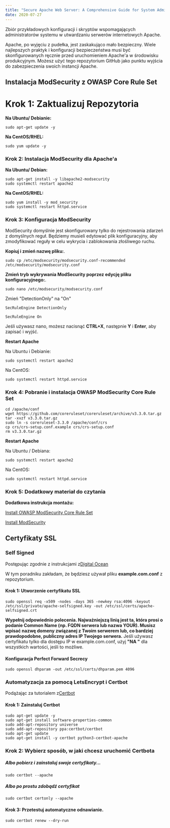 ```yaml
---
title: "Secure Apache Web Server: A Comprehensive Guide for System Administrators"
date: 2020-07-27
---
```

 Zbiór przykładowych konfiguracji i skryptów wspomagających administratorów systemu w utwardzaniu serwerów internetowych Apache.

Apache, po wyjęciu z pudełka, jest zaskakująco mało bezpieczny. Wiele najlepszych praktyk i konfiguracji bezpieczeństwa musi być skonfigurowanych ręcznie przed uruchomieniem Apache'a w środowisku produkcyjnym. Możesz użyć tego repozytorium GitHub jako punktu wyjścia do zabezpieczenia swoich instancji Apache.


## Instalacja ModSecurity z OWASP Core Rule Set

# Krok 1: Zaktualizuj Repozytoria
**Na Ubuntu/ Debianie:**
```
sudo apt-get update -y
```
**Na CentOS/RHEL:**
``` 
sudo yum update -y
```

### Krok 2: Instalacja ModSecurity dla Apache'a
**Na Ubuntu/ Debian:**
```
sudo apt-get install -y libapache2-modsecurity
sudo systemctl restart apache2
```
**Na CentOS/RHEL:**
``` 
sudo yum install -y mod_security
sudo systemctl restart httpd.service
```

### Krok 3: Konfiguracja ModSecurity

ModSecurity domyślnie jest skonfigurowany tylko do rejestrowania zdarzeń z domyślnych reguł. Będziemy musieli edytować plik konfiguracyjny, aby zmodyfikować reguły w celu wykrycia i zablokowania złośliwego ruchu.

**Kopiuj i zmień nazwę pliku:**.
```
sudo cp /etc/modsecurity/modsecurity.conf-recommended /etc/modsecurity/modsecurity.conf
```
**Zmień tryb wykrywania ModSecurity poprzez edycję pliku konfiguracyjnego:**.
```
sudo nano /etc/modsecurity/modsecurity.conf
```
Zmień "DetectionOnly" na "On"
```
SecRuleEngine DetectionOnly
```
```
SecRuleEngine On
```
Jeśli używasz nano, możesz nacisnąć **CTRL+X**, następnie **Y** i **Enter**, aby zapisać i wyjść.

**Restart Apache**

Na Ubuntu i Debianie:
```
sudo systemctl restart apache2
```

Na CentOS:
```
sudo systemctl restart httpd.service
```
### Krok 4: Pobranie i instalacja OWASP ModSecurity Core Rule Set

```
cd /apache/conf
wget https://github.com/coreruleset/coreruleset/archive/v3.3.0.tar.gz
tar -xvzf v3.3.0.tar.gz
sudo ln -s coreruleset-3.3.0 /apache/conf/crs
cp crs/crs-setup.conf.example crs/crs-setup.conf
rm v3.3.0.tar.gz
```
**Restart Apache**

Na Ubuntu / Debiana:
```
sudo systemctl restart apache2
```

Na CentOS:
```
sudo systemctl restart httpd.service
```
### Krok 5: Dodatkowy materiał do czytania

**Dodatkowa instrukcja montażu:**

[Install OWASP ModSecurity Core Rule Set](https://owasp.org/www-project-modsecurity-core-rule-set/)


[Install ModSecurity](https://phoenixnap.com/kb/setup-configure-modsecurity-on-apache)


## Certyfikaty SSL

### Self Signed

Postępując zgodnie z instrukcjami z[Digital Ocean](https://www.digitalocean.com/community/tutorials/how-to-create-a-self-signed-ssl-certificate-for-apache-in-ubuntu-16-04)

W tym poradniku zakładam, że będziesz używał pliku **example.com.conf** z repozytorium.

#### Krok 1: Utworzenie certyfikatu SSL
```
sudo openssl req -x509 -nodes -days 365 -newkey rsa:4096 -keyout /etc/ssl/private/apache-selfsigned.key -out /etc/ssl/certs/apache-selfsigned.crt
```

**Wypełnij odpowiednio polecenia. Najważniejszą linią jest ta, która prosi o podanie Common Name (np. FQDN serwera lub nazwa YOUR). Musisz wpisać nazwę domeny związanej z Twoim serwerem lub, co bardziej prawdopodobne, publiczny adres IP Twojego serwera.**
Jeśli używasz certyfikatu tylko dla dostępu IP w example.com.conf, użyj **"NA "** dla wszystkich wartości, jeśli to możliwe.

#### Konfiguracja Perfect Forward Secrecy
```
sudo openssl dhparam -out /etc/ssl/certs/dhparam.pem 4096
```



### Automatyzacja za pomocą LetsEncrypt i Certbot

Podążając za tutorialem z[Certbot](https://certbot.eff.org/lets-encrypt/ubuntubionic-apache.html)

#### Krok 1: Zainstaluj Certbot

```
sudo apt-get update -y
sudo apt-get install software-properties-common
sudo add-apt-repository universe
sudo add-apt-repository ppa:certbot/certbot
sudo apt-get update
sudo apt-get install -y certbot python3-certbot-apache
```
### Krok 2: Wybierz sposób, w jaki chcesz uruchomić Certbota

##### Albo pobierz i zainstaluj swoje certyfikaty...
```
sudo certbot --apache
```

##### Albo po prostu zdobądź certyfikat

```
sudo certbot certonly --apache
```

#### Krok 3: Przetestuj automatyczne odnawianie.

```
sudo certbot renew --dry-run
```





